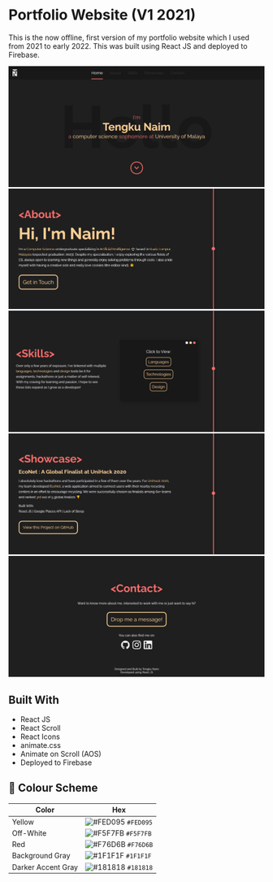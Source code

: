 # Portfolio Website (V1 2021)

This is the now offline, first version of my portfolio website which I used from 2021 to early 2022. This was built using React JS and deployed to Firebase.

<img src="/screenshots/Hero.jpg">
<img src="/screenshots/About.jpg">
<img src="/screenshots/Skills.jpg">
<img src="/screenshots/Showcase.jpg">
<img src="/screenshots/Contact.jpg">

## Built With

- React JS
- React Scroll
- React Icons
- animate.css
- Animate on Scroll (AOS)
- Deployed to Firebase

## 🎨 Colour Scheme

| Color              | Hex                                                                |
| ------------------ | ------------------------------------------------------------------ |
| Yellow             | ![#FED095](https://via.placeholder.com/10/FED095?text=+) `#FED095` |
| Off-White          | ![#F5F7FB](https://via.placeholder.com/10/F5F7FB?text=+) `#F5F7FB` |
| Red                | ![#F76D6B](https://via.placeholder.com/10/F76D6B?text=+) `#F76D6B` |
| Background Gray    | ![#1F1F1F](https://via.placeholder.com/10/1F1F1F?text=+) `#1F1F1F` |
| Darker Accent Gray | ![#181818](https://via.placeholder.com/10/181818?text=+) `#181818` |
